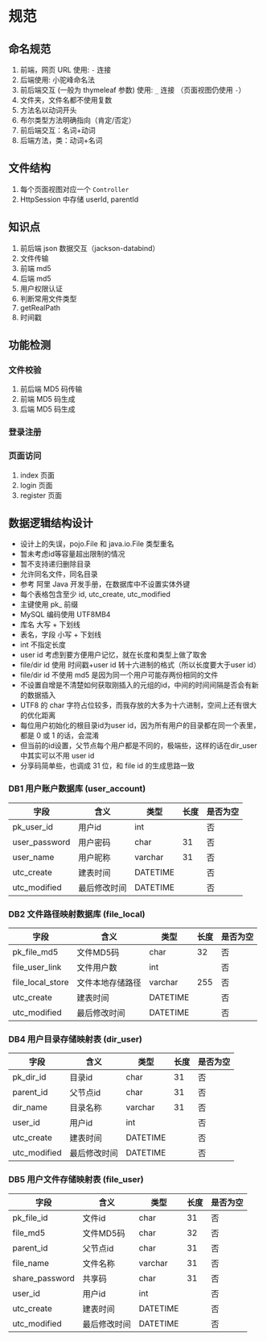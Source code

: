 # 规范

## 命名规范

1. 前端，网页 URL 使用: `-` 连接
2. 后端使用: 小驼峰命名法
3. 前后端交互 (一般为 thymeleaf 参数) 使用: `_` 连接 （页面视图仍使用 `-`）
4. 文件夹，文件名都不使用复数
5. 方法名以动词开头
6. 布尔类型方法明确指向（肯定/否定）
7. 前后端交互：名词+动词
8. 后端方法，类：动词+名词

## 文件结构

1. 每个页面视图对应一个 `Controller`
2. HttpSession 中存储 userId, parentId

## 知识点

1. 前后端 json 数据交互（jackson-databind）
2. 文件传输
3. 前端 md5
4. 后端 md5
5. 用户权限认证
6. 判断常用文件类型
7. getRealPath
8. 时间戳

## 功能检测

### 文件校验

1. 前后端 MD5 码传输
2. 前端 MD5 码生成
3. 后端 MD5 码生成

### 登录注册

### 页面访问

1. index 页面
2. login 页面
3. register 页面

## 数据逻辑结构设计

- 设计上的失误，pojo.File 和 java.io.File 类型重名
- 暂未考虑id等容量超出限制的情况
- 暂不支持递归删除目录
- 允许同名文件，同名目录
- 参考 阿里 Java 开发手册，在数据库中不设置实体外键
- 每个表格包含至少 id, utc_create, utc_modified
- 主键使用 pk_ 前缀
- MySQL 编码使用 UTF8MB4
- 库名 大写 + 下划线
- 表名，字段 小写 + 下划线
- int 不指定长度
- user id 考虑到要方便用户记忆，就在长度和类型上做了取舍
- file/dir id 使用 时间戳+user id 转十六进制的格式（所以长度要大于user id）
- file/dir id 不使用 md5 是因为同一个用户可能存两份相同的文件
- 不设置自增是不清楚如何获取刚插入的元组的id，中间的时间间隔是否会有新的数据插入
- UTF8 的 char 字符占位较多，而我存放的大多为十六进制，空间上还有很大的优化距离
- 每位用户初始化的根目录id为user id，因为所有用户的目录都在同一个表里，都是 0 或 1 的话，会混淆
- 但当前的id设置，父节点每个用户都是不同的，极端些，这样的话在dir_user中其实可以不用 user id
- 分享码简单些，也调成 31 位，和 file id 的生成思路一致

### DB1 用户账户数据库 (user_account)

|字段|含义|类型|长度|是否为空|
|--|--|--|--|--|
|pk_user_id|用户id|int||否|
|user_password|用户密码|char|31|否|
|user_name|用户昵称|varchar|31|否|
|utc_create|建表时间|DATETIME||否|
|utc_modified|最后修改时间|DATETIME||否|

### DB2 文件路径映射数据库 (file_local)

|字段|含义|类型|长度|是否为空|
|--|--|--|--|--|
|pk_file_md5|文件MD5码|char|32|否|
|file_user_link|文件用户数|int||否|
|file_local_store|文件本地存储路径|varchar|255|否|
|utc_create|建表时间|DATETIME||否|
|utc_modified|最后修改时间|DATETIME||否|

### DB4 用户目录存储映射表 (dir_user)

|字段|含义|类型|长度|是否为空|
|--|--|--|--|--|
|pk_dir_id|目录id|char|31|否|
|parent_id|父节点id|char|31|否|
|dir_name|目录名称|varchar|31|否|
|user_id|用户id|int||否|
|utc_create|建表时间|DATETIME||否|
|utc_modified|最后修改时间|DATETIME||否|

### DB5 用户文件存储映射表 (file_user)

|字段|含义|类型|长度|是否为空|
|--|--|--|--|--|
|pk_file_id|文件id|char|31|否|
|file_md5|文件MD5码|char|32|否|
|parent_id|父节点id|char|31|否|
|file_name|文件名称|varchar|31|否|
|share_password|共享码|char|31|否|
|user_id|用户id|int||否|
|utc_create|建表时间|DATETIME||否|
|utc_modified|最后修改时间|DATETIME||否|
